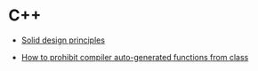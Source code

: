 # C++

- [Solid design principles]()

- [How to prohibit compiler auto-generated functions from class]()


